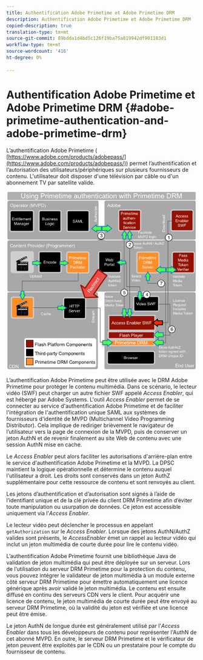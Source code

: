 ```yaml
---
title: Authentification Adobe Primetime et Adobe Primetime DRM
description: Authentification Adobe Primetime et Adobe Primetime DRM
copied-description: true
translation-type: tm+mt
source-git-commit: 89bdda1d4bd5c126f19ba75a819942df901183d1
workflow-type: tm+mt
source-wordcount: '416'
ht-degree: 0%

---
```



# Authentification Adobe Primetime et Adobe Primetime DRM {#adobe-primetime-authentication-and-adobe-primetime-drm}

L’authentification Adobe Primetime ( [https://www.adobe.com/products/adobepass/](https://www.adobe.com/products/adobepass/)) permet l’authentification et l’autorisation des utilisateurs/périphériques sur plusieurs fournisseurs de contenu. L&#39;utilisateur doit disposer d&#39;une télévision par câble ou d&#39;un abonnement TV par satellite valide.

<!--<a id="fig_cln_bc2_44"></a>-->

![](assets/AdobePass_web.png)

L’authentification Adobe Primetime peut être utilisée avec le DRM Adobe Primetime pour protéger le contenu multimédia. Dans ce scénario, le lecteur vidéo (SWF) peut charger un autre fichier SWF appelé *Access Enabler*, qui est hébergé par Adobe Systems. L&#39;outil *Access Enabler* permet de se connecter au service d&#39;authentification Adobe Primetime et de faciliter l&#39;intégration de l&#39;authentification unique SAML aux systèmes de fournisseurs d&#39;identité de MVPD (Multichannel Video Programming Distributor). Cela implique de rediriger brièvement le navigateur de l’utilisateur vers la page de connexion de la MVPD, puis de conserver un jeton AuthN et de revenir finalement au site Web de contenu avec une session AuthN mise en cache.

Le *Access Enabler* peut alors faciliter les autorisations d&#39;arrière-plan entre le service d&#39;authentification Adobe Primetime et la MVPD. La DPSC maintient la logique opérationnelle et détermine le contenu auquel l&#39;utilisateur a droit. Les droits sont conservés dans un jeton AuthZ supplémentaire pour cette ressource de contenu et sont renvoyés au client.

Les jetons d’authentification et d’autorisation sont signés à l’aide de l’identifiant unique et de la clé privée du client DRM Primetime afin d’éviter toute manipulation ou usurpation de données. Ce jeton est accessible uniquement via l&#39;*Access Enabler*.

Le lecteur vidéo peut déclencher le processus en appelant `getAuthorization` sur le *Access Enabler*. Lorsque des jetons AuthN/AuthZ valides sont présents, le *AccessEnabler* émet un rappel au lecteur vidéo qui inclut un jeton multimédia de courte durée pour lire le contenu vidéo.

L’authentification Adobe Primetime fournit une bibliothèque Java de validation de jeton multimédia qui peut être déployée sur un serveur. Lors de l’utilisation du serveur DRM Primetime pour la protection du contenu, vous pouvez intégrer le validateur de jeton multimédia à un module externe côté serveur DRM Primetime pour émettre automatiquement une licence générique après avoir validé le jeton multimédia. Le contenu est ensuite diffusé en continu des serveurs CDN vers le client. Pour acquérir une licence de contenu, le jeton multimédia de courte durée peut être envoyé au serveur DRM Primetime, où la validité du jeton est vérifiée et une licence peut être émise.

Le jeton AuthN de longue durée est généralement utilisé par l&#39;*Access Enabler* dans tous les développeurs de contenu pour représenter l&#39;AuthN de cet abonné MVPD. En outre, le serveur DRM Primetime et le vérificateur de jeton peuvent être exploités par le CDN ou un prestataire pour le compte du fournisseur de contenu.